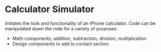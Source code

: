 # Calculator Simulator

Imitates the look and functionality of an iPhone calculator.
Code can be manipulated down the rode for a variety of purposes: 
* Math components; addition, subtraction, division, multiplication
* Design components to add to contact section 